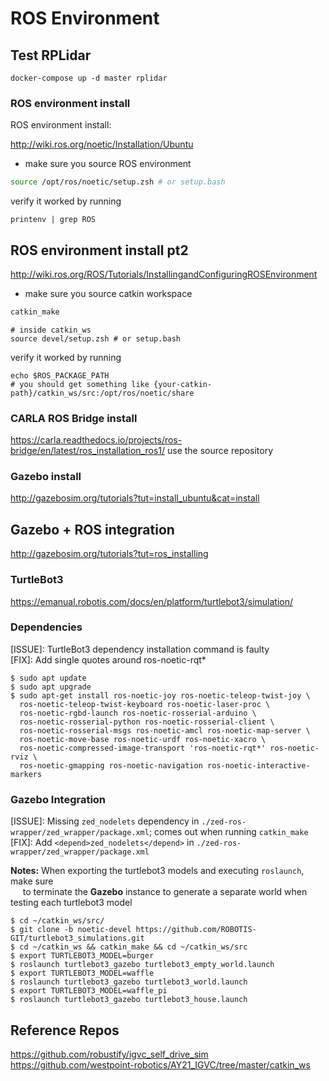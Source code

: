 # ROS Environment
## Test RPLidar
```
docker-compose up -d master rplidar
```

### ROS environment install

ROS environment install:

http://wiki.ros.org/noetic/Installation/Ubuntu
- make sure you source ROS environment
```bash
source /opt/ros/noetic/setup.zsh # or setup.bash
```
verify it worked by running 
```
printenv | grep ROS
```

## ROS environment install pt2
http://wiki.ros.org/ROS/Tutorials/InstallingandConfiguringROSEnvironment
- make sure you source catkin workspace
```bash
catkin_make
```
```
# inside catkin_ws
source devel/setup.zsh # or setup.bash
```
verify it worked by running 
```
echo $ROS_PACKAGE_PATH
# you should get something like {your-catkin-path}/catkin_ws/src:/opt/ros/noetic/share
```

### CARLA ROS Bridge install
https://carla.readthedocs.io/projects/ros-bridge/en/latest/ros_installation_ros1/
use the source repository


### Gazebo install
http://gazebosim.org/tutorials?tut=install_ubuntu&cat=install


## Gazebo + ROS integration
http://gazebosim.org/tutorials?tut=ros_installing


### TurtleBot3
https://emanual.robotis.com/docs/en/platform/turtlebot3/simulation/

### Dependencies
[ISSUE]: TurtleBot3 dependency installation command is faulty  
[FIX]: Add single quotes around ros-noetic-rqt*  

```
$ sudo apt update
$ sudo apt upgrade
$ sudo apt-get install ros-noetic-joy ros-noetic-teleop-twist-joy \
  ros-noetic-teleop-twist-keyboard ros-noetic-laser-proc \
  ros-noetic-rgbd-launch ros-noetic-rosserial-arduino \
  ros-noetic-rosserial-python ros-noetic-rosserial-client \
  ros-noetic-rosserial-msgs ros-noetic-amcl ros-noetic-map-server \
  ros-noetic-move-base ros-noetic-urdf ros-noetic-xacro \
  ros-noetic-compressed-image-transport 'ros-noetic-rqt*' ros-noetic-rviz \
  ros-noetic-gmapping ros-noetic-navigation ros-noetic-interactive-markers
```

### Gazebo Integration 
[ISSUE]: Missing `zed_nodelets` dependency in `./zed-ros-wrapper/zed_wrapper/package.xml`; comes out when running `catkin_make`   
[FIX]: Add `<depend>zed_nodelets</depend>` in `./zed-ros-wrapper/zed_wrapper/package.xml`  

**Notes:** When exporting the turtlebot3 models and executing `roslaunch`, make sure  
&nbsp;&nbsp;&nbsp;&nbsp; to terminate the **Gazebo** instance to generate a separate world when testing each turtlebot3 model
```
$ cd ~/catkin_ws/src/
$ git clone -b noetic-devel https://github.com/ROBOTIS-GIT/turtlebot3_simulations.git
$ cd ~/catkin_ws && catkin_make && cd ~/catkin_ws/src
$ export TURTLEBOT3_MODEL=burger
$ roslaunch turtlebot3_gazebo turtlebot3_empty_world.launch
$ export TURTLEBOT3_MODEL=waffle
$ roslaunch turtlebot3_gazebo turtlebot3_world.launch
$ export TURTLEBOT3_MODEL=waffle_pi
$ roslaunch turtlebot3_gazebo turtlebot3_house.launch
```


## Reference Repos
https://github.com/robustify/igvc_self_drive_sim
https://github.com/westpoint-robotics/AY21_IGVC/tree/master/catkin_ws
